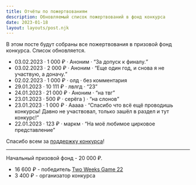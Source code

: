 ```yaml
---
title: Отчёты по пожертвованиям
description: Обновляемый список пожертвований в фонд конкурса
date: 2023-01-18
layout: layouts/post.njk
---
```


В этом посте будут собраны все пожертвования в призовой фонд конкурса. Список обновляется.

- 03.02.2023 · 1 000 ₽ · Аноним · <q>За допуск к финалу.</q>
- 03.02.2023 · 2 000 ₽ · Аноним · <q>Еще один год, и снова я не участвую, а доначу.</q>
- 02.02.2023 · 1 000 ₽ · олд · без комментария
- 29.01.2023 · 10 111 ₽ · лвлгд · <q>23</q>
- 24.01.2023 · 21 000 ₽ · Аноним · <q>на твг</q>
- 23.01.2023 · 500 ₽ · серёга ) · <q>на слонов</q>
- 23.01.2023 · 1 000 ₽ · Ааааа · <q>Спасибо что всё ещё проводишь конкурсы! Давно не участвовал, только зашёл в раздел и тут конкурс!</q>
- 22.01.2023 · 123 ₽ · маркм · <q>На моё любимое цирковое представление</q>

Спасибо всем за [поддержку конкурса](/pages/rules/#podderzhat-konkurs)!

---

Начальный призовой фонд - 20 000 ₽.

- 16 600 ₽ - победитель [Two Weeks Game 22](https://22.twoweeks.ru/posts/10-results/)
- 3 400 ₽ - организатор конкурса
